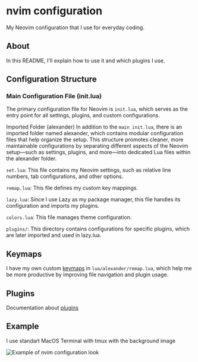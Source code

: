 # nvim configuration

My Neovim configuration that I use for everyday coding.

## About

In this README, I'll explain how to use it and which plugins I use.

## Configuration Structure

### Main Configuration File (init.lua)

The primary configuration file for Neovim is `init.lua`, which serves as the entry point for all settings, plugins, and custom configurations.

Imported Folder (alexander)
In addition to the `main init.lua`, there is an imported folder named alexander,
which contains modular configuration files that help organize the setup.
This structure promotes cleaner, more maintainable configurations by separating different aspects of the Neovim setup—such as settings,
plugins, and more—into dedicated Lua files within the alexander folder.

`set.lua`: This file contains my Neovim settings, such as relative line numbers, tab configurations, and other options.

`remap.lua`: This file defines my custom key mappings.

`lazy.lua`: Since I use Lazy as my package manager, this file handles its configuration and imports my plugins.

`colors.lua`: This file manages theme configuration.

`plugins/`: This directory contains configurations for specific plugins, which are later imported and used in lazy.lua.

## Keymaps

I have my own custom [keymaps](./docs/keymaps.md) in ```lua/alexander/remap.lua```,
which help me be more productive by improving file navigation and plugin usage.

## Plugins 

Documentation about [plugins](./docs/plugins.md)

## Example

I use standart MacOS Terminal with tmux with the background image

![Example of nvim configuration look](./assets/nvim-example.png)

